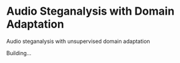 # Audio Steganalysis with Domain Adaptation
Audio steganalysis with unsupervised domain adaptation

Building...
